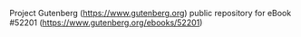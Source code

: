 Project Gutenberg (https://www.gutenberg.org) public repository for
eBook #52201 (https://www.gutenberg.org/ebooks/52201)
